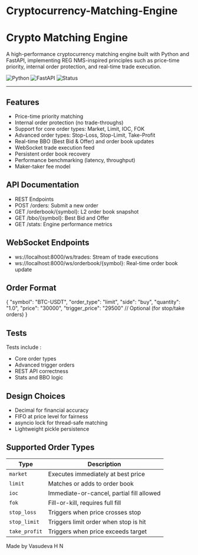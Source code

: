 # Cryptocurrency-Matching-Engine
# Crypto Matching Engine

A high-performance cryptocurrency matching engine built with Python and FastAPI, implementing REG NMS-inspired principles such as price-time priority, internal order protection, and real-time trade execution.

![Python](https://img.shields.io/badge/python-3.10%2B-blue)
![FastAPI](https://img.shields.io/badge/FastAPI-0.110.0-green)
![Status](https://img.shields.io/badge/status-production--ready-brightgreen)

---

## Features

- Price-time priority matching
- Internal order protection (no trade-throughs)
- Support for core order types: Market, Limit, IOC, FOK
- Advanced order types: Stop-Loss, Stop-Limit, Take-Profit
- Real-time BBO (Best Bid & Offer) and order book updates
- WebSocket trade execution feed
- Persistent order book recovery
- Performance benchmarking (latency, throughput)
- Maker-taker fee model

## API Documentation

- REST Endpoints
- POST /orders: Submit a new order
- GET /orderbook/{symbol}: L2 order book snapshot
- GET /bbo/{symbol}: Best Bid and Offer
- GET /stats: Engine performance metrics

## WebSocket Endpoints

- ws://localhost:8000/ws/trades: Stream of trade executions
- ws://localhost:8000/ws/orderbook/{symbol}: Real-time order book update

## Order Format

{
  "symbol": "BTC-USDT",
  "order_type": "limit",
  "side": "buy",
  "quantity": "1.0",
  "price": "30000",
  "trigger_price": "29500"  // Optional (for stop/take orders)
}

## Tests
Tests include :

- Core order types
- Advanced trigger orders
- REST API correctness
- Stats and BBO logic

## Design Choices

- Decimal for financial accuracy
- FIFO at price level for fairness
- asyncio lock for thread-safe matching
- Lightweight pickle persistence
  
## Supported Order Types
| Type          | Description                               |
| ------------- | ----------------------------------------- |
| `market`      | Executes immediately at best price        |
| `limit`       | Matches or adds to order book             |
| `ioc`         | Immediate-or-cancel, partial fill allowed |
| `fok`         | Fill-or-kill, requires full fill          |
| `stop_loss`   | Triggers when price crosses stop          |
| `stop_limit`  | Triggers limit order when stop is hit     |
| `take_profit` | Triggers when price exceeds target        |

Made by Vasudeva H N
